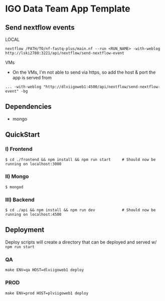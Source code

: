 # IGO Data Team App Template

## Send nextflow events
LOCAL
```
nextflow /PATH/TO/nf-fastq-plus/main.nf --run <RUN_NAME> -with-weblog http://lski2780:3221/api/nextflow/send-nextflow-event
```

VMs

* On the VMs, I'm not able to send via https, so add the host & port the app is served from
```
... -with-weblog "http://dlviigoweb1:4500/api/nextflow/send-nextflow-event" -bg
```

## Dependencies
- mongo

## QuickStart
### I) Frontend 
```
$ cd ./frontend && npm install && npm run start     # Should now be running on localhost:3000
```
### II) Mongo
```
$ mongod
```
### III) Backend
```
$ cd ./api && npm install && npm run dev            # Should now be running on localhost:4500
```

## Deployment
Deploy scripts will create a directory that can be deployed and served w/ `npm run start`
### QA
``` 
make ENV=qa HOST=dlviigoweb1 deploy
```

### PROD
``` 
make ENV=prod HOST=plviigoweb1 deploy
```
